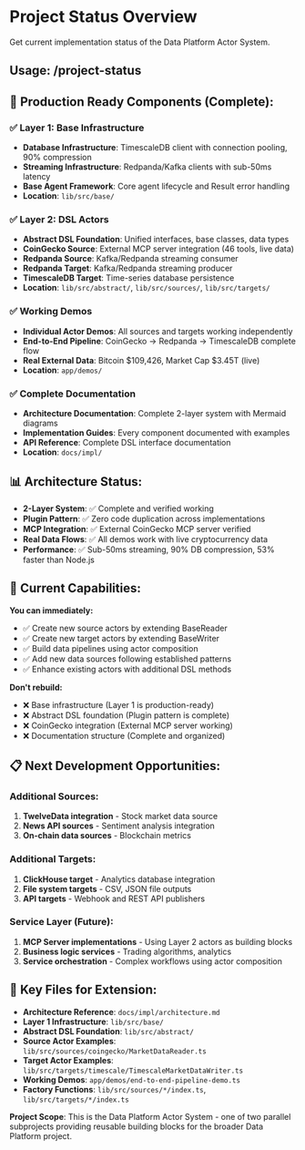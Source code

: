 # Project Status Overview

Get current implementation status of the Data Platform Actor System.

## Usage: /project-status

## 🚀 Production Ready Components (Complete):

### **✅ Layer 1: Base Infrastructure**
- **Database Infrastructure**: TimescaleDB client with connection pooling, 90% compression
- **Streaming Infrastructure**: Redpanda/Kafka clients with sub-50ms latency
- **Base Agent Framework**: Core agent lifecycle and Result<T> error handling
- **Location**: `lib/src/base/`

### **✅ Layer 2: DSL Actors**
- **Abstract DSL Foundation**: Unified interfaces, base classes, data types
- **CoinGecko Source**: External MCP server integration (46 tools, live data)
- **Redpanda Source**: Kafka/Redpanda streaming consumer
- **Redpanda Target**: Kafka/Redpanda streaming producer  
- **TimescaleDB Target**: Time-series database persistence
- **Location**: `lib/src/abstract/`, `lib/src/sources/`, `lib/src/targets/`

### **✅ Working Demos**
- **Individual Actor Demos**: All sources and targets working independently
- **End-to-End Pipeline**: CoinGecko → Redpanda → TimescaleDB complete flow
- **Real External Data**: Bitcoin $109,426, Market Cap $3.45T (live)
- **Location**: `app/demos/`

### **✅ Complete Documentation**
- **Architecture Documentation**: Complete 2-layer system with Mermaid diagrams
- **Implementation Guides**: Every component documented with examples
- **API Reference**: Complete DSL interface documentation
- **Location**: `docs/impl/`

## 📊 Architecture Status:

- **2-Layer System**: ✅ Complete and verified working
- **Plugin Pattern**: ✅ Zero code duplication across implementations
- **MCP Integration**: ✅ External CoinGecko MCP server verified
- **Real Data Flows**: ✅ All demos work with live cryptocurrency data
- **Performance**: ✅ Sub-50ms streaming, 90% DB compression, 53% faster than Node.js

## 🎯 Current Capabilities:

**You can immediately:**
- ✅ Create new source actors by extending BaseReader
- ✅ Create new target actors by extending BaseWriter
- ✅ Build data pipelines using actor composition
- ✅ Add new data sources following established patterns
- ✅ Enhance existing actors with additional DSL methods

**Don't rebuild:**
- ❌ Base infrastructure (Layer 1 is production-ready)
- ❌ Abstract DSL foundation (Plugin pattern is complete)
- ❌ CoinGecko integration (External MCP server working)
- ❌ Documentation structure (Complete and organized)

## 📋 Next Development Opportunities:

### **Additional Sources**:
1. **TwelveData integration** - Stock market data source
2. **News API sources** - Sentiment analysis integration  
3. **On-chain data sources** - Blockchain metrics

### **Additional Targets**:
1. **ClickHouse target** - Analytics database integration
2. **File system targets** - CSV, JSON file outputs
3. **API targets** - Webhook and REST API publishers

### **Service Layer (Future)**:
1. **MCP Server implementations** - Using Layer 2 actors as building blocks
2. **Business logic services** - Trading algorithms, analytics
3. **Service orchestration** - Complex workflows using actor composition

## 🔧 Key Files for Extension:

- **Architecture Reference**: `docs/impl/architecture.md`
- **Layer 1 Infrastructure**: `lib/src/base/`
- **Abstract DSL Foundation**: `lib/src/abstract/`
- **Source Actor Examples**: `lib/src/sources/coingecko/MarketDataReader.ts`
- **Target Actor Examples**: `lib/src/targets/timescale/TimescaleMarketDataWriter.ts`
- **Working Demos**: `app/demos/end-to-end-pipeline-demo.ts`
- **Factory Functions**: `lib/src/sources/*/index.ts`, `lib/src/targets/*/index.ts`

**Project Scope**: This is the Data Platform Actor System - one of two parallel subprojects providing reusable building blocks for the broader Data Platform project.